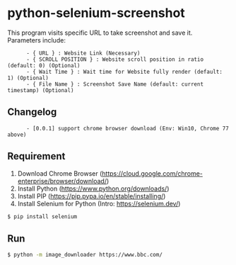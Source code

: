 # python-selenium-screenshot

 This program visits specific URL to take screenshot and save it.  
     Parameters include:
     
          - { URL } : Website Link (Necessary)
          - { SCROLL POSITION } : Website scroll position in ratio (default: 0) (Optional)
          - { Wait Time } : Wait time for Website fully render (default: 1) (Optional)
          - { File Name } : Screenshot Save Name (default: current timestamp) (Optional)
## Changelog
          - [0.0.1] support chrome browser download (Env: Win10, Chrome 77 above)

## Requirement
1. Download Chrome Browser (https://cloud.google.com/chrome-enterprise/browser/download/)
2. Install Python (https://www.python.org/downloads/)
3. Install PIP (https://pip.pypa.io/en/stable/installing/)
4. Install Selenium for Python (Intro: https://selenium.dev/)
 ```bash
 $ pip install selenium
 ```

 
## Run
 ```bash
 $ python -m image_downloader https://www.bbc.com/
 ```
